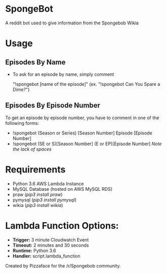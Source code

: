 # SpongeBot
A reddit bot used to give information from the Spongebob Wikia

# Usage
## Episodes By Name
- To ask for an episode by name, simply comment 
  
  "!spongebot [name of the episode]"
  (ex. "!spongebot Can You Spare a Dime?")
  
## Episodes By Episode Number
To get an episode by episode number, you have to comment in one of the following forms:
- !spongebot (Season or Series) [Season Number] Episode [Episode Number]
- !spongebot (SE or S)[Season Number] (E or EP)[Episode Number] *Note the lack of spaces*

# Requirements
- Python 3.6 AWS Lambda Instance
- MySQL Database (hosted on AWS MySQL RDS)
- praw (*pip3 install praw*)
- pymysql (*pip3 install pymysql*)
- wikia (*pip3 install wikia*)

# Lambda Function Options:
- **Trigger:** 3 minute Cloudwatch Event
- **Timeout:** 2 minutes and 30 seconds
- **Runtime:** Python 3.6
- **Handler:** script.lambda_function

Created by Pizzaface for the /r/Spongebob community.
